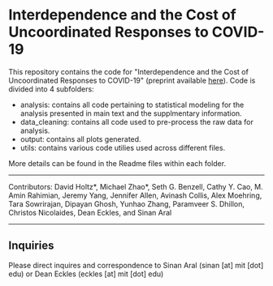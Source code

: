 # Interdependence and the Cost of Uncoordinated Responses to COVID-19
This repository contains the code for "Interdependence and the Cost of Uncoordinated Responses to COVID-19" (preprint available [here](http://ide.mit.edu/news-blog/news/cost-uncoordinated-responses-covid-19)). Code is divided into 4 subfolders:

- analysis: contains all code pertaining to statistical modeling for the analysis presented in main text and the supplmentary information.
- data_cleaning: contains all code used to pre-process the raw data for analysis.
- output: contains all plots generated.
- utils: contains various code utilies used across different files.

More details can be found in the Readme files within each folder.

---

Contributors: David Holtz*, Michael Zhao*, Seth G. Benzell, Cathy Y. Cao, M. Amin Rahimian, Jeremy Yang, Jennifer Allen, Avinash Collis, Alex Moehring, Tara Sowrirajan, Dipayan Ghosh, Yunhao Zhang, Paramveer S. Dhillon, Christos Nicolaides, Dean Eckles, and Sinan
Aral

---

## Inquiries
Please direct inquires and correspondence to Sinan Aral (sinan [at] mit [dot] edu) or Dean Eckles (eckles [at] mit [dot] edu)
